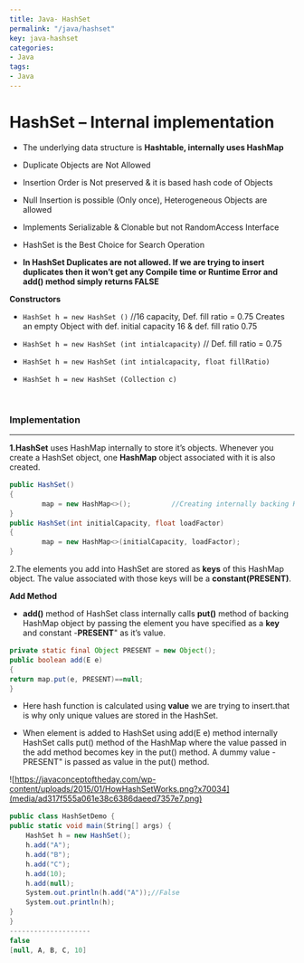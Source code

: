 ```yaml
---
title: Java- HashSet
permalink: "/java/hashset"
key: java-hashset
categories:
- Java
tags:
- Java
---
```


HashSet – Internal implementation
=====================================

-   The underlying data structure is **Hashtable, internally uses HashMap**

-   Duplicate Objects are Not Allowed

-   Insertion Order is Not preserved & it is based hash code of Objects

-   Null Insertion is possible (Only once), Heterogeneous Objects are allowed

-   Implements Serializable & Clonable but not RandomAccess Interface

-   HashSet is the Best Choice for Search Operation

-   **In HashSet Duplicates are not allowed. If we are trying to insert
    duplicates then it won’t get any Compile time or Runtime Error and add()
    method simply returns FALSE**

**Constructors**
- `HashSet h = new HashSet ()` //16 capacity, Def. fill ratio = 0.75
Creates an empty Object with def. initial capacity 16 & def. fill ratio 0.75

- `HashSet h = new HashSet (int intialcapacity)` // Def. fill ratio = 0.75

- `HashSet h = new HashSet (int intialcapacity, float fillRatio)`

- `HashSet h = new HashSet (Collection c)`

<br>


### Implementation
<hr>

**1.HashSet** uses HashMap internally to store it’s objects. Whenever you create
a HashSet object, one **HashMap** object associated with it is also created.
```csharp
public HashSet()
{
        map = new HashMap<>();          //Creating internally backing HashMap object
}  
public HashSet(int initialCapacity, float loadFactor)
{
        map = new HashMap<>(initialCapacity, loadFactor);  
}
```


2.The elements you add into HashSet are stored as **keys** of this HashMap
object. The value associated with those keys will be a **constant(PRESENT)**.

**Add Method**

-   **add()** method of HashSet class internally calls **put()** method of
    backing HashMap object by passing the element you have specified as a
    **key** and constant -**PRESENT**" as it’s value.
```java
private static final Object PRESENT = new Object();
public boolean add(E e)
{
return map.put(e, PRESENT)==null;
}
```


-   Here hash function is calculated using **value** we are trying to
    insert.that is why only unique values are stored in the HashSet.

-   When element is added to HashSet using add(E e) method internally HashSet
    calls put() method of the HashMap where the value passed in the add method
    becomes key in the put() method. A dummy value -PRESENT" is passed as value
    in the put() method.

![https://javaconceptoftheday.com/wp-content/uploads/2015/01/HowHashSetWorks.png?x70034](media/ad317f555a061e38c6386daeed7357e7.png)

```csharp
public class HashSetDemo {
public static void main(String[] args) {
    HashSet h = new HashSet();
    h.add("A");
    h.add("B");
    h.add("C");
    h.add(10);
    h.add(null);    
    System.out.println(h.add("A"));//False
    System.out.println(h);  
}
}
--------------------
false
[null, A, B, C, 10]
```
